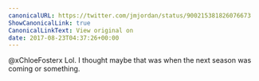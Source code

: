 ```yaml
---
canonicalURL: https://twitter.com/jmjordan/status/900215381826076673
ShowCanonicalLink: true
CanonicalLinkText: View original on
date: 2017-08-23T04:37:26+00:00
---
```

@xChloeFosterx Lol. I thought maybe that was when the next season was coming or something.